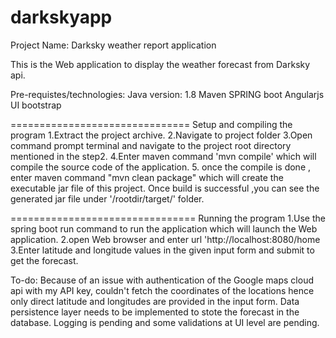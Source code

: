 # darkskyapp
Project Name: Darksky weather report application 

This is the Web application to display the weather forecast from Darksky api. 

Pre-requistes/technologies:
Java version: 1.8 
Maven
SPRING boot
Angularjs
UI bootstrap

=============================== Setup and compiling the program
1.Extract the project archive.
 2.Navigate to project folder
 3.Open command prompt terminal and navigate to the project root directory mentioned in the step2. 
4.Enter maven command 'mvn compile' which will compile the source code of the application. 
5. once the compile is done , enter maven command "mvn clean package" which will create the executable jar file of this project. 
Once build is successful ,you can see the generated jar file under '/rootdir/target/' folder.

================================ Running the program
1.Use the spring boot run command to run the application which will launch the Web application. 
2.open Web browser and enter url 'http://localhost:8080/home
3.Enter latitude and longitude values in the given input form and submit to get the forecast.

To-do:
Because of an issue with authentication of the Google maps cloud api with my API key, couldn't fetch the coordinates of the locations hence only direct latitude and longitudes are provided in the input form.
Data persistence layer needs to be implemented to stote the forecast in the database. 
Logging is pending and some validations at UI level are pending. 
